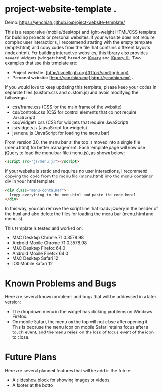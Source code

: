 # project-website-template .
Demo: https://yenchiah.github.io/project-website-template/

This is a responsive (mobile/desktop) and light-weight HTML/CSS template for building projects or personal websites. If your website does not require complex user interactions, I recommend starting with the empty template (empty.html) and copy codes from the file that contains different layouts (index.html). For building interactive websites, this library also provides several widgets (widgets.html) based on [jQuery](https://jquery.com/) and [jQuery UI](https://jqueryui.com/). Two examples that use this template are:
- Project webstie: [http://smellpgh.org](http://smellpgh.org)
- Personal website: [http://yenchiah.me](http://yenchiah.me) .

If you would love to keep updating this template, please keep your codes in separate files (custom.css and custom.js) and avoid modifying the followings:
- css/frame.css (CSS for the main frame of the website)
- css/controls.css (CSS for control elements that do not require JavaScript)
- css/widgets.css (CSS for widgets that require JavaScript)
- js/widgets.js (JavaScript for widgets)
- js/menu.js (JavaScript for loading the menu bar)

From version 3.0, the menu bar at the top is moved into a single file (menu.html) for better management. Each template page will now use jQuery to load the menu bar file (menu.js), as shown below:
```html
<script src="js/menu.js"></script>
```
If your website is static and requires no user interactions, I recommend copying the code from the menu file (menu.html) into the menu-container div in your html template.
```html
<div class="menu-container">
  [copy everything in the menu.html and paste the code here]
</div>
```
In this way, you can remove the script line that loads jQuery in the header of the html and also delete the files for loading the menu bar (menu.html and menu.js).

This template is tested and worked on:
- MAC Desktop Chrome 71.0.3578.98
- Android Mobile Chrome 71.0.3578.98
- MAC Desktop Firefox 64.0
- Android Mobile Firefox 64.0
- MAC Desktop Safari 12
- iOS Mobile Safari 12

# Known Problems and Bugs

Here are several known problems and bugs that will be addressed in a later version:

- The dropdown menu in the widget has clicking problems on Windows Firefox.
- On mobile Safari, the menu on the top will not close after opening it. This is because the menu icon on mobile Safari retains focus after a touch event, and the menu relies on the loss of focus event of the icon to close.


# Future Plans

Here are several planned features that will be add in the future:

- A slideshow block for showing images or videos
- A footer at the botto
